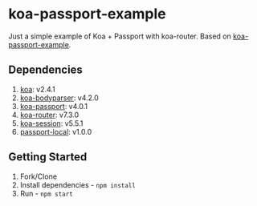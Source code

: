 # koa-passport-example

Just a simple example of Koa + Passport with koa-router. Based on [koa-passport-example](https://github.com/rkusa/koa-passport-example).

## Dependencies

1. [koa](https://github.com/koajs/koa): v2.4.1
1. [koa-bodyparser](https://github.com/koajs/bodyparser): v4.2.0
1. [koa-passport](https://github.com/rkusa/koa-passport): v4.0.1
1. [koa-router](https://github.com/alexmingoia/koa-router): v7.3.0
1. [koa-session](https://github.com/koajs/session): v5.5.1
1. [passport-local](https://github.com/jaredhanson/passport-local): v1.0.0

## Getting Started

1. Fork/Clone
1. Install dependencies - `npm install`
1. Run - `npm start`
